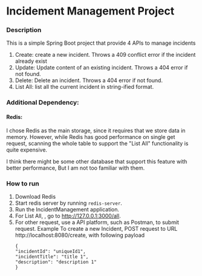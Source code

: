 # Incidement Management Project
### Description
This is a simple Spring Boot project that provide 4 APIs to manage incidents
1. Create: create a new incident. Throws a 409 conflict error if the incident already exist
2. Update: Update content of an existing incident. Throws a 404 error if not found.
3. Delete: Delete an incident. Throws a 404 error if not found.
4. List All: list all the current incident in string-ified format.

### Additional Dependency:
#### Redis: 
I chose Redis as the main storage, since it requires that we store data in memory. However, while Redis has good performance on 
single get request, scanning the whole table to support the "List All" functionality is quite expensive. 

I think there might be some other database that support this feature with better performance, But I am not too familiar with them.


### How to run
1. Download Redis
2. Start redis server by running ```redis-server```.
3. Run the IncidentManagement application.
4. For List All, , go to http://127.0.0.1:3000/all.
5. For other request, use a API platform, such as Postman, to submit request. Example
   To create a new Incident, POST request to URL http://localhost:8080/create, with following payload
    ```
   {
	"incidentId": "uniqueId1",
    "incidentTitle": "title 1",
    "description": "description 1"
    }
   ```

